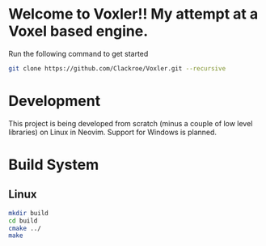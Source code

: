 # Welcome to Voxler!! My attempt at a Voxel based engine.

Run the following command to get started
```bash
git clone https://github.com/Clackroe/Voxler.git --recursive
```

# Development
This project is being developed from scratch (minus a couple of low level libraries) on Linux in Neovim. Support for Windows is planned.

# Build System

## Linux
```bash
mkdir build
cd build
cmake ../
make
```
